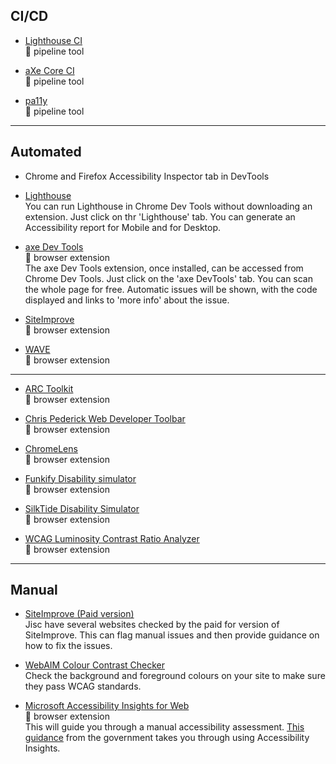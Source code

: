 ## CI/CD 
- [Lighthouse CI](https://github.com/GoogleChrome/lighthouse-ci)  
:gem: pipeline tool  

- [aXe Core CI](https://github.com/dequelabs/axe-core)  
:gem: pipeline tool  

- [pa11y](https://github.com/pa11y/pa11y)  
:gem: pipeline tool  

---
## Automated
- Chrome and Firefox Accessibility Inspector tab in DevTools

- [Lighthouse](https://developers.google.com/web/tools/lighthouse)  
You can run Lighthouse in Chrome Dev Tools without downloading an extension. Just click on thr 'Lighthouse' tab. You can generate an Accessibility report for Mobile and for Desktop. 

- [axe Dev Tools](https://www.deque.com/axe/)  
:gem: browser extension  
The axe Dev Tools extension, once installed, can be accessed from Chrome Dev Tools. Just click on the 'axe DevTools' tab. You can scan the whole page for free. Automatic issues will be shown, with the code displayed and links to 'more info' about the issue.

- [SiteImprove](https://siteimprove.com/en-gb/core-platform/integrations/browser-extensions/)  
:gem: browser extension  

- [WAVE](https://wave.webaim.org/extension/)  
:gem: browser extension  
   
---

- [ARC Toolkit](https://www.tpgi.com/arc-platform/arc-toolkit/)  
:gem: browser extension   

- [Chris Pederick Web Developer Toolbar](https://chrispederick.com/work/web-developer/features/)  
:gem: browser extension  

- [ChromeLens](https://chrome.google.com/webstore/detail/chromelens/idikgljglpfilbhaboonnpnnincjhjkd?hl=en)  
:gem: browser extension  

- [Funkify Disability simulator](https://www.funkify.org/)  
:gem: browser extension  

- [SilkTide Disability Simulator](https://silktide.com/resources/toolbar/)  
:gem: browser extension  

- [WCAG Luminosity Contrast Ratio Analyzer](https://chrome.google.com/webstore/detail/wcag-luminosity-contrast/lllpnmpooomecmbmijbmbikaacgfdagi?hl=en)  
:gem: browser extension  



---

## Manual

- [SiteImprove (Paid version)](https://siteimprove.com)  
Jisc have several websites checked by the paid for version of SiteImprove. This can flag manual issues and then provide guidance on how to fix the issues.  

- [WebAIM Colour Contrast Checker](https://webaim.org/resources/contrastchecker/)  
Check the background and foreground colours on your site to make sure they pass WCAG standards.
- [Microsoft Accessibility Insights for Web](https://accessibilityinsights.io/docs/en/web/overview/)  
:gem: browser extension  
This will guide you through a manual accessibility assessment. [This guidance](https://accessibility-manual.dwp.gov.uk/best-practice/manual-testing-using-tools/#accessibility-insights-assessment-extension) from the government takes you through using Accessibility Insights.

